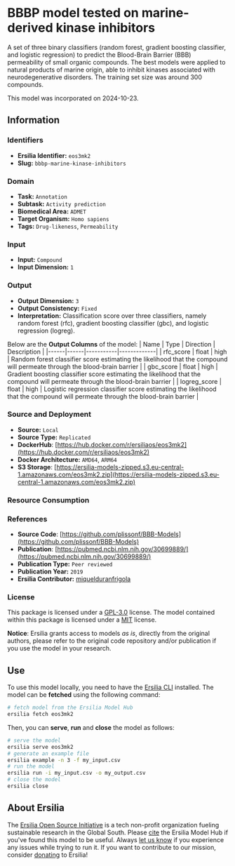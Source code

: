 # BBBP model tested on marine-derived kinase inhibitors

A set of three binary classifiers (random forest, gradient boosting classifier, and logistic regression) to predict the Blood-Brain Barrier (BBB) permeability of small organic compounds. The best models were applied to natural products of marine origin, able to inhibit kinases associated with neurodegenerative disorders. The training set size was around 300 compounds.

This model was incorporated on 2024-10-23.

## Information
### Identifiers
- **Ersilia Identifier:** `eos3mk2`
- **Slug:** `bbbp-marine-kinase-inhibitors`

### Domain
- **Task:** `Annotation`
- **Subtask:** `Activity prediction`
- **Biomedical Area:** `ADMET`
- **Target Organism:** `Homo sapiens`
- **Tags:** `Drug-likeness`, `Permeability`

### Input
- **Input:** `Compound`
- **Input Dimension:** `1`

### Output
- **Output Dimension:** `3`
- **Output Consistency:** `Fixed`
- **Interpretation:** Classification score over three classifiers, namely random forest (rfc), gradient boosting classifier (gbc), and logistic regression (logreg).

Below are the **Output Columns** of the model:
| Name | Type | Direction | Description |
|------|------|-----------|-------------|
| rfc_score | float | high | Random forest classifier score estimating the likelihood that the compound will permeate through the blood-brain barrier |
| gbc_score | float | high | Gradient boosting classifier score estimating the likelihood that the compound will permeate through the blood-brain barrier |
| logreg_score | float | high | Logistic regression classifier score estimating the likelihood that the compound will permeate through the blood-brain barrier |


### Source and Deployment
- **Source:** `Local`
- **Source Type:** `Replicated`
- **DockerHub**: [https://hub.docker.com/r/ersiliaos/eos3mk2](https://hub.docker.com/r/ersiliaos/eos3mk2)
- **Docker Architecture:** `AMD64`, `ARM64`
- **S3 Storage**: [https://ersilia-models-zipped.s3.eu-central-1.amazonaws.com/eos3mk2.zip](https://ersilia-models-zipped.s3.eu-central-1.amazonaws.com/eos3mk2.zip)

### Resource Consumption


### References
- **Source Code**: [https://github.com/plissonf/BBB-Models](https://github.com/plissonf/BBB-Models)
- **Publication**: [https://pubmed.ncbi.nlm.nih.gov/30699889/](https://pubmed.ncbi.nlm.nih.gov/30699889/)
- **Publication Type:** `Peer reviewed`
- **Publication Year:** `2019`
- **Ersilia Contributor:** [miquelduranfrigola](https://github.com/miquelduranfrigola)

### License
This package is licensed under a [GPL-3.0](https://github.com/ersilia-os/ersilia/blob/master/LICENSE) license. The model contained within this package is licensed under a [MIT](LICENSE) license.

**Notice**: Ersilia grants access to models _as is_, directly from the original authors, please refer to the original code repository and/or publication if you use the model in your research.


## Use
To use this model locally, you need to have the [Ersilia CLI](https://github.com/ersilia-os/ersilia) installed.
The model can be **fetched** using the following command:
```bash
# fetch model from the Ersilia Model Hub
ersilia fetch eos3mk2
```
Then, you can **serve**, **run** and **close** the model as follows:
```bash
# serve the model
ersilia serve eos3mk2
# generate an example file
ersilia example -n 3 -f my_input.csv
# run the model
ersilia run -i my_input.csv -o my_output.csv
# close the model
ersilia close
```

## About Ersilia
The [Ersilia Open Source Initiative](https://ersilia.io) is a tech non-profit organization fueling sustainable research in the Global South.
Please [cite](https://github.com/ersilia-os/ersilia/blob/master/CITATION.cff) the Ersilia Model Hub if you've found this model to be useful. Always [let us know](https://github.com/ersilia-os/ersilia/issues) if you experience any issues while trying to run it.
If you want to contribute to our mission, consider [donating](https://www.ersilia.io/donate) to Ersilia!
